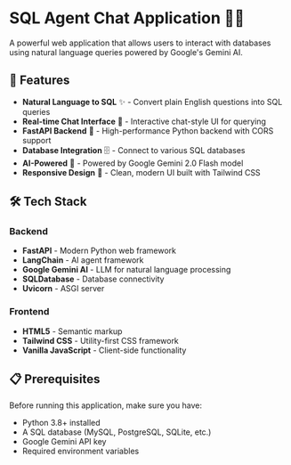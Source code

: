 # SQL Agent Chat Application 🤖💬

A powerful web application that allows users to interact with databases using natural language queries powered by Google's Gemini AI.

## 🌟 Features

- **Natural Language to SQL** ✨ - Convert plain English questions into SQL queries
- **Real-time Chat Interface** 💭 - Interactive chat-style UI for querying
- **FastAPI Backend** 🚀 - High-performance Python backend with CORS support
- **Database Integration** 🗄️ - Connect to various SQL databases
- **AI-Powered** 🧠 - Powered by Google Gemini 2.0 Flash model
- **Responsive Design** 📱 - Clean, modern UI built with Tailwind CSS

## 🛠️ Tech Stack

### Backend
- **FastAPI** - Modern Python web framework
- **LangChain** - AI agent framework
- **Google Gemini AI** - LLM for natural language processing
- **SQLDatabase** - Database connectivity
- **Uvicorn** - ASGI server

### Frontend
- **HTML5** - Semantic markup
- **Tailwind CSS** - Utility-first CSS framework
- **Vanilla JavaScript** - Client-side functionality

## 📋 Prerequisites

Before running this application, make sure you have:

- Python 3.8+ installed
- A SQL database (MySQL, PostgreSQL, SQLite, etc.)
- Google Gemini API key
- Required environment variables
